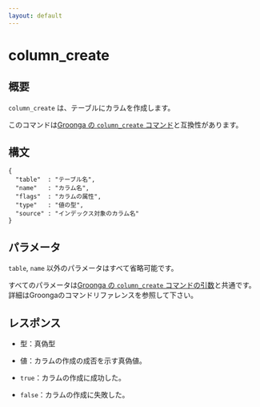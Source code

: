 ```yaml
---
layout: default
---
```


<div class="jumbotron">
<h1>column_create</h1>
</div>

## 概要

`column_create` は、テーブルにカラムを作成します。

このコマンドは[Groonga の `column_create` コマンド](http://groonga.org/ja/docs/reference/commands/column_create.html)と互換性があります。

## 構文

    {
      "table"  : "テーブル名",
      "name"   : "カラム名",
      "flags"  : "カラムの属性",
      "type"   : "値の型",
      "source" : "インデックス対象のカラム名"
    }

## パラメータ

`table`, `name` 以外のパラメータはすべて省略可能です。

すべてのパラメータは[Groonga の `column_create` コマンドの引数](http://groonga.org/ja/docs/reference/commands/column_create.html#parameters)と共通です。詳細はGroongaのコマンドリファレンスを参照して下さい。

## レスポンス

 * 型：真偽型
 * 値：カラムの作成の成否を示す真偽値。

 * `true`：カラムの作成に成功した。
 * `false`：カラムの作成に失敗した。

